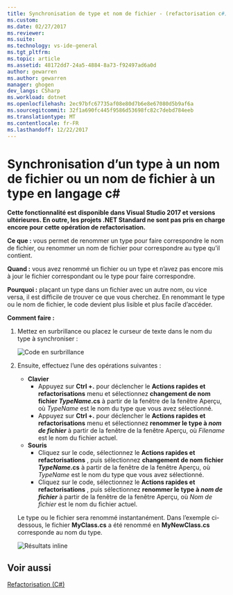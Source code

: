 ```yaml
---
title: Synchronisation de type et nom de fichier - (refactorisation c#) | Documents Microsoft
ms.custom: 
ms.date: 02/27/2017
ms.reviewer: 
ms.suite: 
ms.technology: vs-ide-general
ms.tgt_pltfrm: 
ms.topic: article
ms.assetid: 48172dd7-24a5-4884-8a73-f92497ad6a0d
author: gewarren
ms.author: gewarren
manager: ghogen
dev_langs: CSharp
ms.workload: dotnet
ms.openlocfilehash: 2ec97bfc67735af08e80d7b6e8e67080d5b9af6a
ms.sourcegitcommit: 32f1a690fc445f9586d53698fc82c7debd784eeb
ms.translationtype: MT
ms.contentlocale: fr-FR
ms.lasthandoff: 12/22/2017
---
```

# <a name="sync-a-type-to-a-filename-or-a-filename-to-a-type-in-c"></a>Synchronisation d’un type à un nom de fichier ou un nom de fichier à un type en langage c# #

<!-- VERSIONLESS -->
**Cette fonctionnalité est disponible dans Visual Studio 2017 et versions ultérieures.  En outre, les projets .NET Standard ne sont pas pris en charge encore pour cette opération de refactorisation.**

**Ce que :** vous permet de renommer un type pour faire correspondre le nom de fichier, ou renommer un nom de fichier pour correspondre au type qu’il contient.

**Quand :** vous avez renommé un fichier ou un type et n’avez pas encore mis à jour le fichier correspondant ou le type pour faire correspondre. 

**Pourquoi :** plaçant un type dans un fichier avec un autre nom, ou vice versa, il est difficile de trouver ce que vous cherchez.  En renommant le type ou le nom de fichier, le code devient plus lisible et plus facile d’accéder.

**Comment faire :**

1. Mettez en surbrillance ou placez le curseur de texte dans le nom du type à synchroniser :

   ![Code en surbrillance](media/synctype_highlight.png)

1. Ensuite, effectuez l’une des opérations suivantes :
   * **Clavier**
     * Appuyez sur **Ctrl +.** pour déclencher le **Actions rapides et refactorisations** menu et sélectionnez **changement de nom fichier *TypeName*.cs** à partir de la fenêtre de la fenêtre Aperçu, où *TypeName* est le nom du type que vous avez sélectionné.
     * Appuyez sur **Ctrl +.** pour déclencher le **Actions rapides et refactorisations** menu et sélectionnez **renommer le type à _nom de fichier_**  à partir de la fenêtre de la fenêtre Aperçu, où *Filename* est le nom du fichier actuel.
   * **Souris**
     * Cliquez sur le code, sélectionnez le **Actions rapides et refactorisations** , puis sélectionnez **changement de nom fichier *TypeName*.cs** à partir de la fenêtre de la fenêtre Aperçu, où *TypeName* est le nom du type que vous avez sélectionné.
     * Cliquez sur le code, sélectionnez le **Actions rapides et refactorisations** , puis sélectionnez **renommer le type à _nom de fichier_**  à partir de la fenêtre de la fenêtre Aperçu, où  *Nom de fichier* est le nom du fichier actuel.

   Le type ou le fichier sera renommé instantanément.  Dans l’exemple ci-dessous, le fichier **MyClass.cs** a été renommé en **MyNewClass.cs** corresponde au nom du type.

   ![Résultats inline](media/synctype_result.png)

## <a name="see-also"></a>Voir aussi  
[Refactorisation (C#)](../refactoring-csharp.md)
